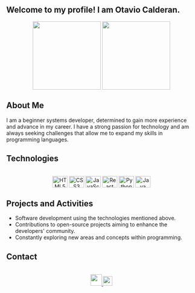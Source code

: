 ## Welcome to my profile! I am Otavio Calderan.

<div align="center">
  <img align="center" height="180em" src="https://github-readme-stats.vercel.app/api/top-langs/?username=Otavio-CB&layout=compact&theme=transparent&hide_langs_below=1" />
  <img align="center" height="180em" src="https://github-readme-stats.vercel.app/api?username=Otavio-CB&show_icons=true&theme=transparent&include_all_commits=true&count_private=true"/>
</div>

## About Me
I am a beginner systems developer, determined to gain more experience and advance in my career. I have a strong passion for technology and am always seeking challenges that allow me to expand my skills in programming languages.

## Technologies
<div align="center"> 
  <div style="display: inline_block"><br>
    <img align="center" height="30" width="40" alt="HTML5" src="https://cdn.jsdelivr.net/gh/devicons/devicon/icons/html5/html5-original.svg">
    <img align="center" height="30" width="40" alt="CSS3" src="https://cdn.jsdelivr.net/gh/devicons/devicon/icons/css3/css3-original.svg">
    <img align="center" height="30" width="40" alt="JavaScript" src="https://cdn.jsdelivr.net/gh/devicons/devicon/icons/javascript/javascript-original.svg">
    <img align="center" height="30" width="40" alt="React" src="https://cdn.jsdelivr.net/gh/devicons/devicon/icons/react/react-original.svg">
    <img align="center" height="30" width="40" alt="Python" src="https://cdn.jsdelivr.net/gh/devicons/devicon/icons/python/python-original.svg">
    <img align="center" height="30" width="40" alt="Java" src="https://cdn.jsdelivr.net/gh/devicons/devicon/icons/java/java-original.svg">
  </div>
</div>

## Projects and Activities
- Software development using the technologies mentioned above.
- Contributions to open-source projects aiming to enhance the developers' community.
- Constantly exploring new areas and concepts within programming.

## Contact
<div align="center"> 
  <div style="display: inline_block"><br>
<a href="mailto:otaviocalderanadm@gmail.com">
  <img width="30" src="https://cdn-icons-png.flaticon.com/512/732/732200.png?w=740&t=st=1682526430~exp=1682527030~hmac=2b100282496e98eea4443dd6881fa1e82ea5b2d8984dbe414facfa7362e6a154">
</a>
<a href="https://www.linkedin.com/in/otavio-calderan-578b48239/">
  <img width="25" src="https://cdn.jsdelivr.net/gh/devicons/devicon/icons/linkedin/linkedin-original.svg">
</a>
  </div>
</div>
